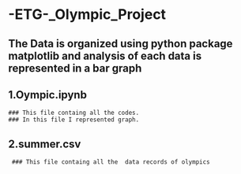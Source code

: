 # -ETG-_Olympic_Project
## The Data is organized using python package matplotlib and analysis of each data is represented in a bar graph
## 1.Oympic.ipynb
    ### This file containg all the codes.
    ### In this file I represented graph.
## 2.summer.csv
     ### This file containg all the  data records of olympics 
